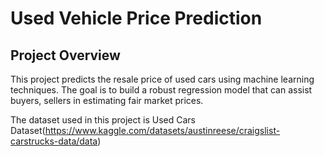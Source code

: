 # Used Vehicle Price Prediction

## Project Overview
This project predicts the resale price of used cars using machine learning techniques. The goal is to build a robust regression model that can assist buyers, sellers in estimating fair market prices.

The dataset used in this project is Used Cars Dataset(https://www.kaggle.com/datasets/austinreese/craigslist-carstrucks-data/data)
